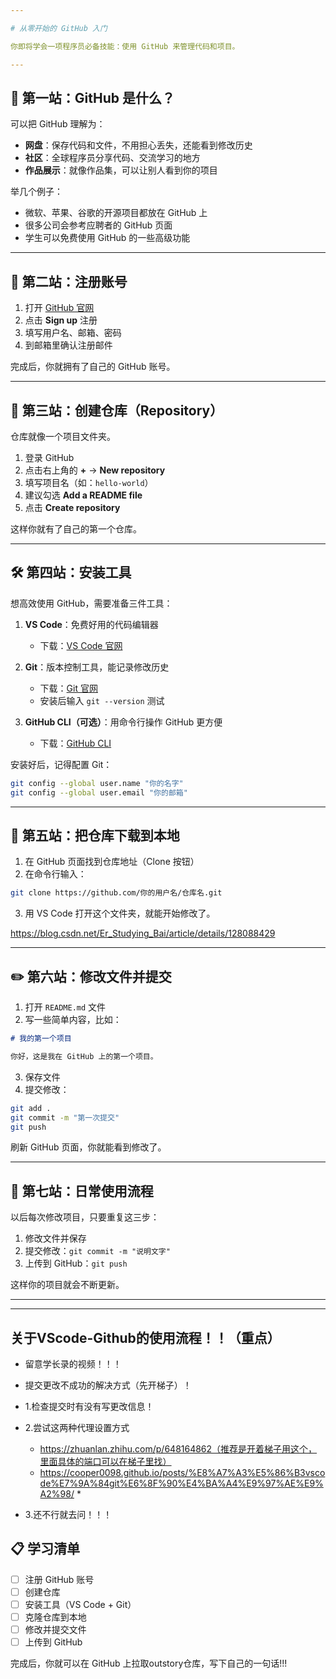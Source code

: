 ```yaml
---

# 从零开始的 GitHub 入门

你即将学会一项程序员必备技能：使用 GitHub 来管理代码和项目。

---
```


## 🚀 第一站：GitHub 是什么？

可以把 GitHub 理解为：

* **网盘**：保存代码和文件，不用担心丢失，还能看到修改历史
* **社区**：全球程序员分享代码、交流学习的地方
* **作品展示**：就像作品集，可以让别人看到你的项目

举几个例子：

* 微软、苹果、谷歌的开源项目都放在 GitHub 上
* 很多公司会参考应聘者的 GitHub 页面
* 学生可以免费使用 GitHub 的一些高级功能

---

## 🎯 第二站：注册账号

1. 打开 [GitHub 官网](https://github.com/)
2. 点击 **Sign up** 注册
3. 填写用户名、邮箱、密码
4. 到邮箱里确认注册邮件

完成后，你就拥有了自己的 GitHub 账号。

---

## 📁 第三站：创建仓库（Repository）

仓库就像一个项目文件夹。

1. 登录 GitHub
2. 点击右上角的 **+** → **New repository**
3. 填写项目名（如：`hello-world`）
4. 建议勾选 **Add a README file**
5. 点击 **Create repository**

这样你就有了自己的第一个仓库。

---

## 🛠️ 第四站：安装工具

想高效使用 GitHub，需要准备三件工具：

1. **VS Code**：免费好用的代码编辑器

   * 下载：[VS Code 官网](https://code.visualstudio.com/)
2. **Git**：版本控制工具，能记录修改历史

   * 下载：[Git 官网](https://git-scm.com/downloads)
   * 安装后输入 `git --version` 测试
3. **GitHub CLI（可选）**：用命令行操作 GitHub 更方便

   * 下载：[GitHub CLI](https://cli.github.com/)

安装好后，记得配置 Git：

```bash
git config --global user.name "你的名字"
git config --global user.email "你的邮箱"
```

---

## 📂 第五站：把仓库下载到本地

1. 在 GitHub 页面找到仓库地址（Clone 按钮）
2. 在命令行输入：

```bash
git clone https://github.com/你的用户名/仓库名.git
```

3. 用 VS Code 打开这个文件夹，就能开始修改了。

https://blog.csdn.net/Er_Studying_Bai/article/details/128088429

---

## ✏️ 第六站：修改文件并提交

1. 打开 `README.md` 文件
2. 写一些简单内容，比如：

```markdown
# 我的第一个项目

你好，这是我在 GitHub 上的第一个项目。
```

3. 保存文件
4. 提交修改：

```bash
git add .
git commit -m "第一次提交"
git push
```

刷新 GitHub 页面，你就能看到修改了。

---


## 🔄 第七站：日常使用流程

以后每次修改项目，只要重复这三步：

1. 修改文件并保存
2. 提交修改：`git commit -m "说明文字"`
3. 上传到 GitHub：`git push`

这样你的项目就会不断更新。

---


---


## 关于VScode-Github的使用流程！！（重点）

- 留意学长录的视频！！！
- 提交更改不成功的解决方式（先开梯子）！


- 1.检查提交时有没有写更改信息！
- 2.尝试这两种代理设置方式
    * https://zhuanlan.zhihu.com/p/648164862（推荐是开着梯子用这个，里面具体的端口可以在梯子里找）
    * https://cooper0098.github.io/posts/%E8%A7%A3%E5%86%B3vscode%E7%9A%84git%E6%8F%90%E4%BA%A4%E9%97%AE%E9%A2%98/ *

- 3.还不行就去问！！！

## 📋 学习清单

* [ ] 注册 GitHub 账号
* [ ] 创建仓库
* [ ] 安装工具（VS Code + Git）
* [ ] 克隆仓库到本地
* [ ] 修改并提交文件
* [ ] 上传到 GitHub

完成后，你就可以在 GitHub 上拉取outstory仓库，写下自己的一句话!!!
